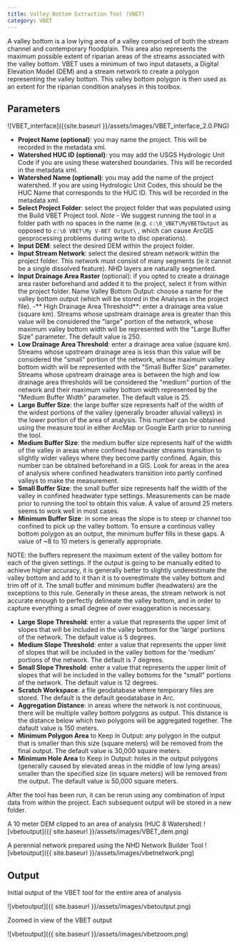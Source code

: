 ```yaml
---
title: Valley Bottom Extraction Tool (VBET)
category: VBET
---
```


A valley bottom is a low lying area of a valley comprised of both the stream channel and contemporary floodplain. This area also represents the maximum possible extent of riparian areas of the streams associated with the valley bottom. VBET uses a minimum of two input datasets, a Digital Elevation Model (DEM) and a stream network to create a polygon representing the valley bottom. This valley bottom polygon is then used as an extent for the riparian condition analyses in this toolbox.

## Parameters

![VBET_interface]({{site.baseurl }}/assets/images/VBET_interface_2.0.PNG)

- **Project Name (optional)**: you may name the project. This will be recorded in the metadata xml.
- **Watershed HUC ID (optional)**: you may add the USGS Hydrologic Unit Code if you are using these watershed boundaries. This will be recorded in the metadata xml.
- **Watershed Name (optional)**: you may add the name of the project watershed. If you are using Hydrologic Unit Codes, this should be the HUC Name that corresponds to the HUC ID. This will be recorded in the metadata xml.
- **Select Project Folder**: select the project folder that was populated using the Build VBET Project tool. *Note* - We suggest running the tool in a folder path with no spaces in the name (e.g. `c:\0_VBET\MyVBETOutput` 
as opposed to `c:\0 VBET\My V-BET Output\`
, which can cause ArcGIS geoprocessing problems during write to disc operations). 
- **Input DEM**: select the desired DEM within the project folder.
- **Input Stream Network**: select the desired stream network within the project folder. This network must consist of many segments (ie it cannot be a single dissolved feature). NHD layers are naturally segmented.
- **Input Drainage Area Raster** (optional): if you opted to create a drainage area raster beforehand and added it to the project, select it from within the project folder.
Name Valley Bottom Output: choose a name for the valley bottom output (which will be stored in the Analyses in the project file).
-** High Drainage Area Threshold**: enter a drainage area value (square km). Streams whose upstream drainage area is greater than this value will be considered the "large" portion of the network, whose maximum valley bottom width will be represented with the "Large Buffer Size" parameter. The default value is 250.
- **Low Drainage Area Threshold**: enter a drainage area value (square km). Streams whose upstream drainage area is less than this value will be considered the "small" portion of the network, whose maximum valley bottom width will be represented with the "Small Buffer Size" parameter. Streams whose upstream drainage area is between the high and low drainage area thresholds will be considered the "medium" portion of the network and their maximum valley bottom width represented by the "Medium Buffer Width" parameter. The default value is 25.
- **Large Buffer Size**: the large buffer size represents half of the width of the widest portions of the valley (generally broader alluvial valleys) in the lower portion of the area of analysis. This number can be obtained using the measure tool in either ArcMap or Google Earth prior to running the tool.
- **Medium Buffer Size**: the medium buffer size represents half of the width of the valley in areas where confined headwater streams transition to slightly wider valleys where they become partly confined.
Again, this number can be obtained beforehand in a GIS. Look for areas in the area of analysis where confined headwaters transition into partly confined valleys to make the measurement.
- **Small Buffer Size**: the small buffer size represents half the width of the valley in confined headwater type settings. Measurements can be made prior to running the tool to obtain this value. A value of around 25 meters seems to work well in most cases.
- **Minimum Buffer Size**: in some areas the slope is to steep or channel too confined to pick up the valley bottom. To ensure a continous valley bottom polygon as an output, the minimum buffer fills in these gaps.
A value of ~8 to 10 meters is generally appropriate.

NOTE: the buffers represent the maximum extent of the valley bottom for each of the given settings. If the output is going to be manually edited to achieve higher accuracy, it is generally better to slightly underestimate the valley bottom and add to it than it is to overestimate the valley bottom and trim off of it. The small buffer and minimum buffer (headwaters) are the exceptions to this rule. Generally in these areas, the stream network is not accurate enough to perfectly delineate the valley bottom, and in order to capture everything a small degree of over exaggeration is necessary.

- **Large Slope Threshold**: enter a value that represents the upper limit of slopes that will be included in the valley bottom for the 'large' portions of the network. The default value is 5 degrees.
- **Medium Slope Threshold**: enter a value that represents the upper limit of slopes that will be included in the valley bottom for the 'medium' portions of the network. The default is 7 degrees.
- **Small Slope Threshold**: enter a value that represents the upper limit of slopes that will be included in the valley bottoms for the "small" portions of the network. The default value is 12 degrees.
- **Scratch Workspace**: a file geodatabase where temporary files are stored. The default is the default geodatabase in Arc.
- **Aggregation Distance**: in areas where the network is not continuous, there will be multiple valley bottom polygons as output. This distance is the distance below which two polygons will be aggregated together. The dafault value is 150 meters.
- **Minimum Polygon Area** to Keep in Output: any polygon in the output that is smaller than this size (square meters) will be removed from the final output. The default value is 30,000 square meters.
- **Minimum Hole Area** to Keep in Output: holes in the output polygons (generally caused by elevated areas in the middle of low lying areas) smaller than the specified size (in square meters) will be removed from the output. The default value is 50,000 square meters.

After the tool has been run, it can be rerun using any combination of input data from within the project. Each subsequent output will be stored in a new folder. 


A 10 meter DEM clipped to an area of analysis (HUC 8 Watershed)
![vbetoutput]({{  site.baseurl }}/assets/images/VBET_dem.png)

A perennial network prepared using the NHD Network Builder Tool
![vbetoutput]({{  site.baseurl }}/assets/images/vbetnetwork.png)


## Output

Initial output of the VBET tool for the entire area of analysis

![vbetoutput]({{  site.baseurl }}/assets/images/vbetoutput.png)

Zoomed in view of the VBET output

![vbetoutput]({{  site.baseurl }}/assets/images/vbetzoom.png)